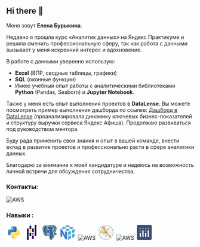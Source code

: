 ## Hi there 👋

Меня зовут **Елена Бурыкина**. 

Недавно я прошла курс «Аналитик данных» на Яндекс Практикуме и решила сменить профессиональную сферу, так как работа с данными вызывает у меня искренний интерес и вдохновение.

В работе с данными уверенно использую:
- **Excel** (ВПР, сводные таблицы, графики)
- **SQL** (оконные функции)
- Имею учебный опыт работы с аналитическими библиотеками **Python** (Pandas, Seaborn) и **Jupyter Notebook**.

Также у меня есть опыт выполнения проектов в **DataLense**. Вы можете посмотреть пример выполнения дашборда по ссылке: [Дашборд в DataLense](https://datalens.yandex/hy00wgnnv16a3) (проанализировала динамику ключевых бизнес-показателей и структуру выручки сервиса Яндекс Афиша). Продолжаю развиваться под руководством ментора.

Буду рада применить свои знания и опыт в вашей команде, внести вклад в развитие проектов и профессионально расти в сфере аналитики данных.

Благодарю за внимание к моей кандидатуре и надеюсь на возможность личной встречи для обсуждения сотрудничества.

### Контакты:

<div>      
   <img src="https://github.com/simple-icons/simple-icons/blob/develop/icons/telegram.svg" title="Elena_BF1990" alt="AWS" width="40" height="40"/>
</div>

###  Навыки :
<div>   
  <img src="https://github.com/devicons/devicon/blob/master/icons/python/python-original.svg" title="python" alt="AWS" width="40" height="40"/>&nbsp;
  <img src="https://github.com/devicons/devicon/blob/master/icons/pandas/pandas-original.svg" title="pandas" alt="AWS" width="40" height="40"/>&nbsp;
  <img src="https://github.com/devicons/devicon/blob/master/icons/postgresql/postgresql-original.svg" title="sql" alt="AWS" width="40" height="40"/>&nbsp;
  <img src="https://github.com/devicons/devicon/blob/master/icons/numpy/numpy-original.svg" title="numpy" alt="AWS" width="40" height="40"/>&nbsp; 
  <img src="https://github.com/simple-icons/simple-icons/blob/develop/icons/scipy.svg" title="scipy" alt="AWS" width="40" height="40"/>&nbsp; 
  <img src="https://github.com/devicons/devicon/blob/master/icons/matplotlib/matplotlib-original.svg" title="matplotlib" alt="AWS" width="40" height="40"/>&nbsp; 
  <img src="https://github.com/simple-icons/simple-icons/blob/develop/icons/gitlab.svg" title="gitlab" alt="AWS" width="40" height="40"/>&nbsp;  
  <img src="https://github.com/devicons/devicon/blob/master/icons/plotly/plotly-original.svg" title="plotly" alt="AWS" width="40" height="40"/>
</div>
